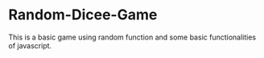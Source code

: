 # Random-Dicee-Game
This is a basic game using random function and some basic functionalities of javascript.

